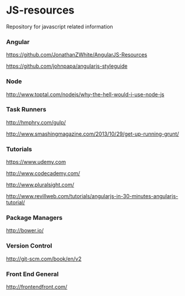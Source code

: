 JS-resources
============

Repository for javascript related information

<h3>Angular</h3>

https://github.com/JonathanZWhite/AngularJS-Resources

https://github.com/johnpapa/angularjs-styleguide

<h3>Node</h3>

http://www.toptal.com/nodejs/why-the-hell-would-i-use-node-js

<h3>Task Runners</h3>

http://hmphry.com/gulp/

http://www.smashingmagazine.com/2013/10/29/get-up-running-grunt/

<h3>Tutorials</h3>

https://www.udemy.com

http://www.codecademy.com/

http://www.pluralsight.com/

http://www.revillweb.com/tutorials/angularjs-in-30-minutes-angularjs-tutorial/

<h3>Package Managers</h3>

http://bower.io/

<h3>Version Control</h3>

http://git-scm.com/book/en/v2

<h3>Front End General</h3>

http://frontendfront.com/


